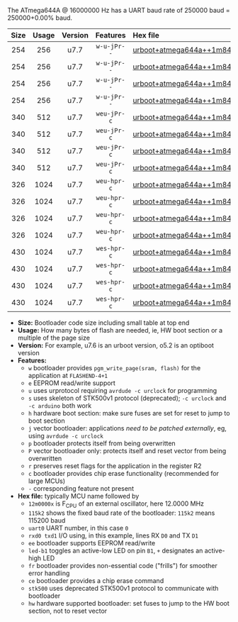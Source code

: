The ATmega644A @ 16000000 Hz has a UART baud rate of 250000 baud = 250000+0.00% baud.

|Size|Usage|Version|Features|Hex file|
|:-:|:-:|:-:|:-:|:--|
|254|256|u7.7|`w-u-jPr--`|[urboot+atmega644a++1m8432x+++28k8_uart0_rxd0_txd1_led+b0_fr.hex](https://raw.githubusercontent.com/stefanrueger/urboot.hex/main/cores/mightycore/atmega644a/external_oscillator/fcpu++1m8432_Hz/br+++28k8_bps/urboot+atmega644a++1m8432x+++28k8_uart0_rxd0_txd1_led+b0_fr.hex)|
|254|256|u7.7|`w-u-jPr--`|[urboot+atmega644a++1m8432x+++28k8_uart0_rxd0_txd1_led+b7_fr.hex](https://raw.githubusercontent.com/stefanrueger/urboot.hex/main/cores/mightycore/atmega644a/external_oscillator/fcpu++1m8432_Hz/br+++28k8_bps/urboot+atmega644a++1m8432x+++28k8_uart0_rxd0_txd1_led+b7_fr.hex)|
|254|256|u7.7|`w-u-jPr--`|[urboot+atmega644a++1m8432x+++28k8_uart1_rxd2_txd3_led+b0_fr.hex](https://raw.githubusercontent.com/stefanrueger/urboot.hex/main/cores/mightycore/atmega644a/external_oscillator/fcpu++1m8432_Hz/br+++28k8_bps/urboot+atmega644a++1m8432x+++28k8_uart1_rxd2_txd3_led+b0_fr.hex)|
|254|256|u7.7|`w-u-jPr--`|[urboot+atmega644a++1m8432x+++28k8_uart1_rxd2_txd3_led+b7_fr.hex](https://raw.githubusercontent.com/stefanrueger/urboot.hex/main/cores/mightycore/atmega644a/external_oscillator/fcpu++1m8432_Hz/br+++28k8_bps/urboot+atmega644a++1m8432x+++28k8_uart1_rxd2_txd3_led+b7_fr.hex)|
|340|512|u7.7|`weu-jPr-c`|[urboot+atmega644a++1m8432x+++28k8_uart0_rxd0_txd1_ee_led+b0_fr_ce.hex](https://raw.githubusercontent.com/stefanrueger/urboot.hex/main/cores/mightycore/atmega644a/external_oscillator/fcpu++1m8432_Hz/br+++28k8_bps/urboot+atmega644a++1m8432x+++28k8_uart0_rxd0_txd1_ee_led+b0_fr_ce.hex)|
|340|512|u7.7|`weu-jPr-c`|[urboot+atmega644a++1m8432x+++28k8_uart0_rxd0_txd1_ee_led+b7_fr_ce.hex](https://raw.githubusercontent.com/stefanrueger/urboot.hex/main/cores/mightycore/atmega644a/external_oscillator/fcpu++1m8432_Hz/br+++28k8_bps/urboot+atmega644a++1m8432x+++28k8_uart0_rxd0_txd1_ee_led+b7_fr_ce.hex)|
|340|512|u7.7|`weu-jPr-c`|[urboot+atmega644a++1m8432x+++28k8_uart1_rxd2_txd3_ee_led+b0_fr_ce.hex](https://raw.githubusercontent.com/stefanrueger/urboot.hex/main/cores/mightycore/atmega644a/external_oscillator/fcpu++1m8432_Hz/br+++28k8_bps/urboot+atmega644a++1m8432x+++28k8_uart1_rxd2_txd3_ee_led+b0_fr_ce.hex)|
|340|512|u7.7|`weu-jPr-c`|[urboot+atmega644a++1m8432x+++28k8_uart1_rxd2_txd3_ee_led+b7_fr_ce.hex](https://raw.githubusercontent.com/stefanrueger/urboot.hex/main/cores/mightycore/atmega644a/external_oscillator/fcpu++1m8432_Hz/br+++28k8_bps/urboot+atmega644a++1m8432x+++28k8_uart1_rxd2_txd3_ee_led+b7_fr_ce.hex)|
|326|1024|u7.7|`weu-hpr-c`|[urboot+atmega644a++1m8432x+++28k8_uart0_rxd0_txd1_ee_led+b0_fr_ce_hw.hex](https://raw.githubusercontent.com/stefanrueger/urboot.hex/main/cores/mightycore/atmega644a/external_oscillator/fcpu++1m8432_Hz/br+++28k8_bps/urboot+atmega644a++1m8432x+++28k8_uart0_rxd0_txd1_ee_led+b0_fr_ce_hw.hex)|
|326|1024|u7.7|`weu-hpr-c`|[urboot+atmega644a++1m8432x+++28k8_uart0_rxd0_txd1_ee_led+b7_fr_ce_hw.hex](https://raw.githubusercontent.com/stefanrueger/urboot.hex/main/cores/mightycore/atmega644a/external_oscillator/fcpu++1m8432_Hz/br+++28k8_bps/urboot+atmega644a++1m8432x+++28k8_uart0_rxd0_txd1_ee_led+b7_fr_ce_hw.hex)|
|326|1024|u7.7|`weu-hpr-c`|[urboot+atmega644a++1m8432x+++28k8_uart1_rxd2_txd3_ee_led+b0_fr_ce_hw.hex](https://raw.githubusercontent.com/stefanrueger/urboot.hex/main/cores/mightycore/atmega644a/external_oscillator/fcpu++1m8432_Hz/br+++28k8_bps/urboot+atmega644a++1m8432x+++28k8_uart1_rxd2_txd3_ee_led+b0_fr_ce_hw.hex)|
|326|1024|u7.7|`weu-hpr-c`|[urboot+atmega644a++1m8432x+++28k8_uart1_rxd2_txd3_ee_led+b7_fr_ce_hw.hex](https://raw.githubusercontent.com/stefanrueger/urboot.hex/main/cores/mightycore/atmega644a/external_oscillator/fcpu++1m8432_Hz/br+++28k8_bps/urboot+atmega644a++1m8432x+++28k8_uart1_rxd2_txd3_ee_led+b7_fr_ce_hw.hex)|
|430|1024|u7.7|`wes-hpr-c`|[urboot+atmega644a++1m8432x+++28k8_uart0_rxd0_txd1_ee_led+b0_fr_ce_stk500_hw.hex](https://raw.githubusercontent.com/stefanrueger/urboot.hex/main/cores/mightycore/atmega644a/external_oscillator/fcpu++1m8432_Hz/br+++28k8_bps/urboot+atmega644a++1m8432x+++28k8_uart0_rxd0_txd1_ee_led+b0_fr_ce_stk500_hw.hex)|
|430|1024|u7.7|`wes-hpr-c`|[urboot+atmega644a++1m8432x+++28k8_uart0_rxd0_txd1_ee_led+b7_fr_ce_stk500_hw.hex](https://raw.githubusercontent.com/stefanrueger/urboot.hex/main/cores/mightycore/atmega644a/external_oscillator/fcpu++1m8432_Hz/br+++28k8_bps/urboot+atmega644a++1m8432x+++28k8_uart0_rxd0_txd1_ee_led+b7_fr_ce_stk500_hw.hex)|
|430|1024|u7.7|`wes-hpr-c`|[urboot+atmega644a++1m8432x+++28k8_uart1_rxd2_txd3_ee_led+b0_fr_ce_stk500_hw.hex](https://raw.githubusercontent.com/stefanrueger/urboot.hex/main/cores/mightycore/atmega644a/external_oscillator/fcpu++1m8432_Hz/br+++28k8_bps/urboot+atmega644a++1m8432x+++28k8_uart1_rxd2_txd3_ee_led+b0_fr_ce_stk500_hw.hex)|
|430|1024|u7.7|`wes-hpr-c`|[urboot+atmega644a++1m8432x+++28k8_uart1_rxd2_txd3_ee_led+b7_fr_ce_stk500_hw.hex](https://raw.githubusercontent.com/stefanrueger/urboot.hex/main/cores/mightycore/atmega644a/external_oscillator/fcpu++1m8432_Hz/br+++28k8_bps/urboot+atmega644a++1m8432x+++28k8_uart1_rxd2_txd3_ee_led+b7_fr_ce_stk500_hw.hex)|

- **Size:** Bootloader code size including small table at top end
- **Usage:** How many bytes of flash are needed, ie, HW boot section or a multiple of the page size
- **Version:** For example, u7.6 is an urboot version, o5.2 is an optiboot version
- **Features:**
  + `w` bootloader provides `pgm_write_page(sram, flash)` for the application at `FLASHEND-4+1`
  + `e` EEPROM read/write support
  + `u` uses urprotocol requiring `avrdude -c urclock` for programming
  + `s` uses skeleton of STK500v1 protocol (deprecated); `-c urclock` and `-c arduino` both work
  + `h` hardware boot section: make sure fuses are set for reset to jump to boot section
  + `j` vector bootloader: applications *need to be patched externally*, eg, using `avrdude -c urclock`
  + `p` bootloader protects itself from being overwritten
  + `P` vector bootloader only: protects itself and reset vector from being overwritten
  + `r` preserves reset flags for the application in the register R2
  + `c` bootloader provides chip erase functionality (recommended for large MCUs)
  + `-` corresponding feature not present
- **Hex file:** typically MCU name followed by
  + `12m0000x` is F<sub>CPU</sub> of an external oscillator, here 12.0000 MHz
  + `115k2` shows the fixed baud rate of the bootloader: `115k2` means 115200 baud
  + `uart0` UART number, in this case `0`
  + `rxd0 txd1` I/O using, in this example, lines RX `D0` and TX `D1`
  + `ee` bootloader supports EEPROM read/write
  + `led-b1` toggles an active-low LED on pin `B1`, `+` designates an active-high LED
  + `fr` bootloader provides non-essential code ("frills") for smoother error handling
  + `ce` bootloader provides a chip erase command
  + `stk500` uses deprecated STK500v1 protocol to communicate with bootloader
  + `hw` hardware supported bootloader: set fuses to jump to the HW boot section, not to reset vector
